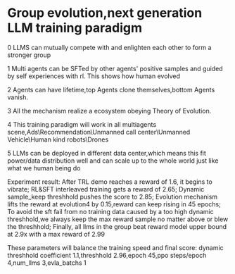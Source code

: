 # Group evolution,next generation LLM training paradigm

0 LLMS can mutually compete with and enlighten each other to form a stronger group

1 Multi agents can be SFTed by other agents' positive samples and guided by self experiences with rl. This shows how human evolved

2 Agents can have lifetime,top Agents clone themselves,bottom Agents vanish.

3 All the mechanism realize a ecosystem obeying Theory of Evolution.

4 This training paradigm will work in all multiagents scene,Ads\Recommendation\Unmanned call center\Unmanned Vehicle\Human kind robots\Drones

5 LLMs can be deployed in different data center,which means this fit power/data distribution well and can scale up to the whole world just like what we human being do

Experiment result:
After TRL demo reaches a reward of 1.6, it begins to vibrate;
RL&SFT interleaved training gets a reward of 2.65;
Dynamic sample_keep threshhold pushes the score to 2.85;
Evolution mechanism lifts the reward at evolution4 by 0.15,reward can keep rising in 45 epochs;
To avoid the sft fail from no training data caused by a too high dynamic threshhold,we always keep the max reward sample no matter above or blew the threshhold;
Finally, all llms in the group beat reward model upper bound at 2.9x with a max reward of 2.99

These parameters will balance the training speed and final score: dynamic threshhold coefficient 1.1,threshhold 2.96,epoch 45,ppo steps/epoch 4,num_llms 3,evla_batchs 1
